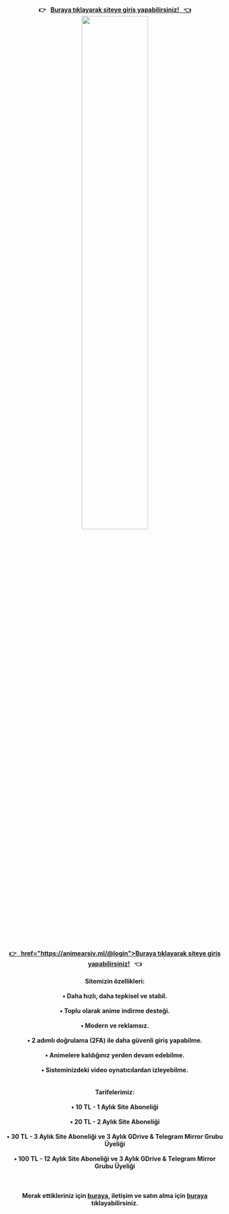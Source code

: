 <div align="center">
<br /><b>👉⠀<a href="https://animearsiv.ml/@login">Buraya tıklayarak siteye giriş yapabilirsiniz!⠀👈&#13;&#10;<img style="width:55%;" id="image" src="https://cdn.jsdelivr.net/gh/ripsivis/storage/logo6.png"><br />&#13;&#10;<b>👉⠀href="https://animearsiv.ml/@login">Buraya tıklayarak siteye giriş yapabilirsiniz!</a>⠀👈</b><br /><br />
<b>Sitemizin özellikleri:</b><br /><br />
• Daha hızlı, daha tepkisel ve stabil.<br /><br />
• Toplu olarak anime indirme desteği.<br /><br />
• Modern ve reklamsız.<br /><br />
• 2 adımlı doğrulama (2FA) ile daha güvenli giriş yapabilme.<br /><br />
• Animelere kaldığınız yerden devam edebilme.<br /><br />
• Sisteminizdeki video oynatıcılardan izleyebilme.<br /><br /><br />
<b>Tarifelerimiz:</b><br /><br />
• <b>10 TL</b> - 1 Aylık Site Aboneliği<br /><br />
• <b>20 TL</b> - 2 Aylık Site Aboneliği<br /><br />
• <b>30 TL</b> - 3 Aylık Site Aboneliği ve 3 Aylık GDrive & Telegram Mirror Grubu Üyeliği<br /><br />
• <b>100 TL</b> - 12 Aylık Site Aboneliği ve 3 Aylık GDrive & Telegram Mirror Grubu Üyeliği<br /><br /><br /><br />
<b>Merak ettikleriniz için <a href="https://t.me/animearsivduyuru/5"><i class="fa-brands fa-telegram" style="transform: translateY(5%);"></i> buraya</a>, iletişim ve satın alma için <a href="https://t.me/kanekabkz"><i class="fa-brands fa-telegram" style="transform: translateY(5%);"></i> buraya</a> tıklayabilirsiniz.</b>
</div>

